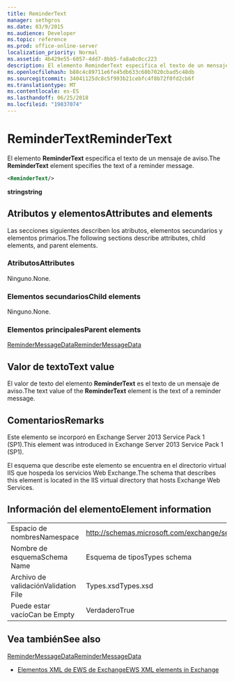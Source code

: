 ```yaml
---
title: ReminderText
manager: sethgros
ms.date: 03/9/2015
ms.audience: Developer
ms.topic: reference
ms.prod: office-online-server
localization_priority: Normal
ms.assetid: 4b429e55-6057-4dd7-8bb5-fa8a8c0cc223
description: El elemento ReminderText especifica el texto de un mensaje de aviso.
ms.openlocfilehash: b88c4c89711e6fe45db633c60b7020cbad5c48db
ms.sourcegitcommit: 34041125dc8c5f993b21cebfc4f8b72f0fd2cb6f
ms.translationtype: MT
ms.contentlocale: es-ES
ms.lasthandoff: 06/25/2018
ms.locfileid: "19837074"
---
```

# <a name="remindertext"></a><span data-ttu-id="38bf2-103">ReminderText</span><span class="sxs-lookup"><span data-stu-id="38bf2-103">ReminderText</span></span>

<span data-ttu-id="38bf2-104">El elemento **ReminderText** especifica el texto de un mensaje de aviso.</span><span class="sxs-lookup"><span data-stu-id="38bf2-104">The **ReminderText** element specifies the text of a reminder message.</span></span> 
  
```XML
<ReminderText/>
```

 <span data-ttu-id="38bf2-105">**string**</span><span class="sxs-lookup"><span data-stu-id="38bf2-105">**string**</span></span>
## <a name="attributes-and-elements"></a><span data-ttu-id="38bf2-106">Atributos y elementos</span><span class="sxs-lookup"><span data-stu-id="38bf2-106">Attributes and elements</span></span>

<span data-ttu-id="38bf2-107">Las secciones siguientes describen los atributos, elementos secundarios y elementos primarios.</span><span class="sxs-lookup"><span data-stu-id="38bf2-107">The following sections describe attributes, child elements, and parent elements.</span></span>
  
### <a name="attributes"></a><span data-ttu-id="38bf2-108">Atributos</span><span class="sxs-lookup"><span data-stu-id="38bf2-108">Attributes</span></span>

<span data-ttu-id="38bf2-109">Ninguno.</span><span class="sxs-lookup"><span data-stu-id="38bf2-109">None.</span></span>
  
### <a name="child-elements"></a><span data-ttu-id="38bf2-110">Elementos secundarios</span><span class="sxs-lookup"><span data-stu-id="38bf2-110">Child elements</span></span>

<span data-ttu-id="38bf2-111">Ninguno.</span><span class="sxs-lookup"><span data-stu-id="38bf2-111">None.</span></span>
  
### <a name="parent-elements"></a><span data-ttu-id="38bf2-112">Elementos principales</span><span class="sxs-lookup"><span data-stu-id="38bf2-112">Parent elements</span></span>

[<span data-ttu-id="38bf2-113">ReminderMessageData</span><span class="sxs-lookup"><span data-stu-id="38bf2-113">ReminderMessageData</span></span>](remindermessagedata.md)
  
## <a name="text-value"></a><span data-ttu-id="38bf2-114">Valor de texto</span><span class="sxs-lookup"><span data-stu-id="38bf2-114">Text value</span></span>

<span data-ttu-id="38bf2-115">El valor de texto del elemento **ReminderText** es el texto de un mensaje de aviso.</span><span class="sxs-lookup"><span data-stu-id="38bf2-115">The text value of the **ReminderText** element is the text of a reminder message.</span></span> 
  
## <a name="remarks"></a><span data-ttu-id="38bf2-116">Comentarios</span><span class="sxs-lookup"><span data-stu-id="38bf2-116">Remarks</span></span>

<span data-ttu-id="38bf2-117">Este elemento se incorporó en Exchange Server 2013 Service Pack 1 (SP1).</span><span class="sxs-lookup"><span data-stu-id="38bf2-117">This element was introduced in Exchange Server 2013 Service Pack 1 (SP1).</span></span>
  
<span data-ttu-id="38bf2-118">El esquema que describe este elemento se encuentra en el directorio virtual IIS que hospeda los servicios Web Exchange.</span><span class="sxs-lookup"><span data-stu-id="38bf2-118">The schema that describes this element is located in the IIS virtual directory that hosts Exchange Web Services.</span></span>
  
## <a name="element-information"></a><span data-ttu-id="38bf2-119">Información del elemento</span><span class="sxs-lookup"><span data-stu-id="38bf2-119">Element information</span></span>

|||
|:-----|:-----|
|<span data-ttu-id="38bf2-120">Espacio de nombres</span><span class="sxs-lookup"><span data-stu-id="38bf2-120">Namespace</span></span>  <br/> |http://schemas.microsoft.com/exchange/services/2006/types  <br/> |
|<span data-ttu-id="38bf2-121">Nombre de esquema</span><span class="sxs-lookup"><span data-stu-id="38bf2-121">Schema Name</span></span>  <br/> |<span data-ttu-id="38bf2-122">Esquema de tipos</span><span class="sxs-lookup"><span data-stu-id="38bf2-122">Types schema</span></span>  <br/> |
|<span data-ttu-id="38bf2-123">Archivo de validación</span><span class="sxs-lookup"><span data-stu-id="38bf2-123">Validation File</span></span>  <br/> |<span data-ttu-id="38bf2-124">Types.xsd</span><span class="sxs-lookup"><span data-stu-id="38bf2-124">Types.xsd</span></span>  <br/> |
|<span data-ttu-id="38bf2-125">Puede estar vacío</span><span class="sxs-lookup"><span data-stu-id="38bf2-125">Can be Empty</span></span>  <br/> |<span data-ttu-id="38bf2-126">Verdadero</span><span class="sxs-lookup"><span data-stu-id="38bf2-126">True</span></span>  <br/> |
   
## <a name="see-also"></a><span data-ttu-id="38bf2-127">Vea también</span><span class="sxs-lookup"><span data-stu-id="38bf2-127">See also</span></span>



[<span data-ttu-id="38bf2-128">ReminderMessageData</span><span class="sxs-lookup"><span data-stu-id="38bf2-128">ReminderMessageData</span></span>](remindermessagedata.md)


- [<span data-ttu-id="38bf2-129">Elementos XML de EWS de Exchange</span><span class="sxs-lookup"><span data-stu-id="38bf2-129">EWS XML elements in Exchange</span></span>](ews-xml-elements-in-exchange.md)

